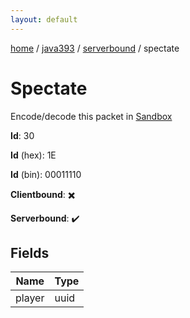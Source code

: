 ```yaml
---
layout: default
---
```


[home](/)  /  [java393](/protocol/java393)  /  [serverbound](/protocol/java393/serverbound)  /  spectate

# Spectate

Encode/decode this packet in [Sandbox](../../../sandbox/java393#Serverbound.Spectate)

**Id**: 30

**Id** (hex): 1E

**Id** (bin): 00011110

**Clientbound**: ✖️

**Serverbound**: ✔️

## Fields

Name | Type
---|---
player | uuid
